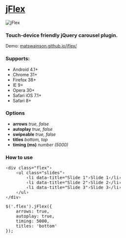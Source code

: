 # [jFlex](http://matswainson.github.io/jflex/)
![jFlex](http://matswainson.com/github/jflex.png)
### Touch-device friendly jQuery carousel plugin.

Demo: [matswainson.github.io/jflex/](http://matswainson.github.io/jflex/)

### Supports:

- Android 4.1+
- Chrome 31+
- Firefox 38+
- IE 9+
- Opera 30+
- Safari iOS 7.1+
- Safari 8+

### Options

* __arrows__ _true, false_
* __autoplay__ _true, false_
* __swipeable__ _true, false_
* __titles__ _bottom, top_
* __timing (ms)__ _number (5000)_

### How to use

<pre>&lsaquo;div class="flex"&rsaquo;  
	&lsaquo;ul class="slides"&rsaquo;  
		&lsaquo;li data-title="Slide 1"&rsaquo;Slide 1&lsaquo;/li&rsaquo;  
		&lsaquo;li data-title="Slide 2"&rsaquo;Slide 2&lsaquo;/li&rsaquo;
		&lsaquo;li data-title="Slide 3"&rsaquo;Slide 3&lsaquo;/li&rsaquo;  
	&lsaquo;/ul&rsaquo;  
&lsaquo;/div&rsaquo;</pre>

<pre>$('.flex').jFlex({
	arrows: true,
	autoplay: true,
	timing: 5000,
	titles: 'bottom'
});</pre>
